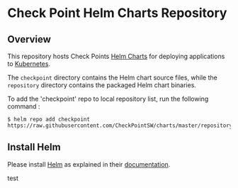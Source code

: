 # Check Point Helm Charts Repository

## Overview

This repository hosts Check Points [Helm Charts](https://helm.sh) for deploying applications to [Kubernetes](https://kubernetes.io/).

The `checkpoint` directory contains the Helm chart source files, while the `repository` directory contains the packaged Helm chart binaries.

To add the 'checkpoint' repo to local repository list, run the following command : 
```
$ helm repo add checkpoint https://raw.githubusercontent.com/CheckPointSW/charts/master/repository/
```

## Install Helm

Please install [Helm](https://helm.sh) as explained in their [documentation](https://helm.sh/docs/intro/install/#scrollpane).


test

